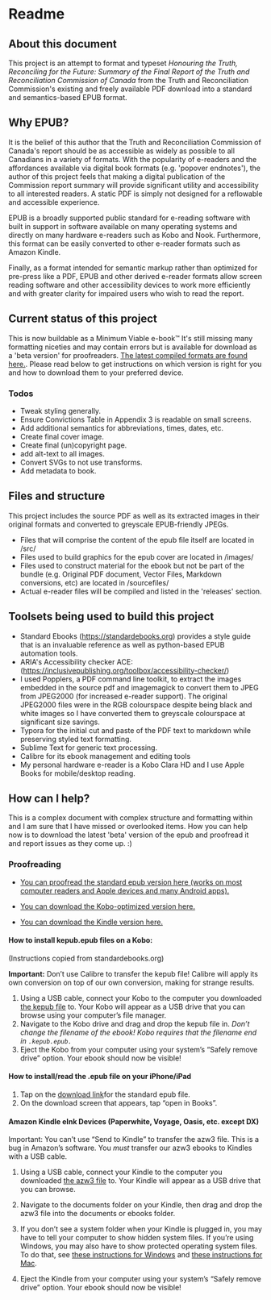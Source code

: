 # Readme

## About this document

This project is an attempt to format and typeset *Honouring the Truth, Reconciling for the Future: Summary of the Final Report of the Truth and Reconciliation Commission of Canada* from the Truth and Reconciliation Commission's existing and freely available PDF download into a standard and semantics-based EPUB format.

## Why EPUB?

It is the belief of this author that the Truth and Reconciliation Commission of Canada's report should be as accessible as widely as possible to all Canadians in a variety of formats. With the popularity of e-readers and the affordances available via digital book formats (e.g. 'popover endnotes'), the author of this project feels that making a digital publication of the Commission report summary will provide significant utility and accessibility to all interested readers. A static PDF is simply not designed for a reflowable and accessible experience.

EPUB is a broadly supported public standard for e-reading software with built in support in software available on many operating systems and directly on many hardware e-readers such as Kobo and Nook. Furthermore, this format can be easily converted to other e-reader formats such as Amazon Kindle.

Finally, as a format intended for semantic markup rather than optimized for pre-press like a PDF, EPUB and other derived e-reader formats allow screen reading software and other accessibility devices to work more efficiently and with greater clarity for impaired users who wish to read the report.

## Current status of this project

This is now buildable as a Minimum Viable e-book™ It's still missing many formatting niceties and may contain errors but is available for download as a 'beta version' for proofreaders. [The latest compiled formats are found here.][latest release]. Please read below to get instructions on which version is right for you and how to download them to your preferred device.

### Todos

* Tweak styling generally.
* Ensure Convictions Table in Appendix 3 is readable on small screens.
* Add additional semantics for abbreviations, times, dates, etc.
* Create final cover image.
* Create final (un)copyright page.
* add alt-text to all images.
* Convert SVGs to not use transforms.
* Add metadata to book.

## Files and structure

This project includes the source PDF as well as its extracted images in their original formats and converted to greyscale EPUB-friendly JPEGs.

* Files that will comprise the content of the epub file itself are located in /src/
* Files used to build graphics for the epub cover are located in /images/
* Files used to construct material for the ebook but not be part of the bundle (e.g. Original PDF document, Vector Files, Markdown conversions, etc) are located in /sourcefiles/
* Actual e-reader files will be compiled and listed in the 'releases' section.

## Toolsets being used to build this project

* Standard Ebooks (https://standardebooks.org) provides a style guide that is an invaluable reference as well as python-based EPUB automation tools.
* ARIA's Accessibility checker ACE: (https://inclusivepublishing.org/toolbox/accessibility-checker/)
* I used Popplers, a PDF command line toolkit, to extract the images embedded in the source pdf and imagemagick to convert them to JPEG from JPEG2000 (for increased e-reader support). The original JPEG2000 files were in the RGB colourspace despite being black and white images so I have converted them to greyscale colourspace at significant size savings.
* Typora for the initial cut and paste of the PDF text to markdown while preserving styled text formatting.
* Sublime Text for generic text processing.
* Calibre for its ebook management and editing tools
* My personal hardware e-reader is a Kobo Clara HD and I use Apple Books for mobile/desktop reading.


## How can I help?

This is a complex document with complex structure and formatting within and I am sure that I have missed or overlooked items. How you can help now is to download the latest 'beta' version of the epub and proofread it and report issues as they come up. :)

### Proofreading

* [You can proofread the standard epub version here (works on most computer readers and Apple devices and many Android apps).][epub download link]

* [You can download the Kobo-optimized version here.][kobo download link]

* [You can download the Kindle version here.][kindle download link]

#### How to install kepub.epub files on a Kobo:

(Instructions copied from standardebooks.org)

**Important:** Don’t use Calibre to transfer the kepub file! Calibre will apply its own conversion on top of our own conversion, making for strange results.

1. Using a USB cable, connect your Kobo to the computer you downloaded [the kepub file][kobo download link] to. Your Kobo will appear as a USB drive that you can browse using your computer’s file manager.
2. Navigate to the Kobo drive and drag and drop the kepub file in. *Don’t change the filename of the ebook! Kobo requires that the filename end in `.kepub.epub.`*
3. Eject the Kobo from your computer using your system’s “Safely remove drive” option. Your ebook should now be visible!

#### How to install/read the .epub file on your iPhone/iPad

1. Tap on the [download link][epub download link]for the standard epub file.
2. On the download screen that appears, tap “open in Books”.

#### Amazon Kindle eInk Devices (Paperwhite, Voyage, Oasis, etc. except DX)

Important: You can’t use “Send to Kindle” to transfer the azw3 file. This is a bug in Amazon’s software. You *must* transfer our azw3 ebooks to Kindles with a USB cable.

1. Using a USB cable, connect your Kindle to the computer you downloaded [the azw3 file][kindle download link] to. Your Kindle will appear as a USB drive that you can browse.

2. Navigate to the documents folder on your Kindle, then drag and drop the azw3 file into the documents or ebooks folder.

3. If you don’t see a system folder when your Kindle is plugged in, you may have to tell your computer to show hidden system files. If you’re using Windows, you may also have to show protected operating system files. To do that, see [these instructions for Windows](https://www.howtogeek.com/howto/windows-vista/show-hidden-files-and-folders-in-windows-vista/) and [these instructions for Mac](https://www.lifewire.com/display-hidden-files-in-os-x-153332).

4. Eject the Kindle from your computer using your system’s “Safely remove drive” option. Your ebook should now be visible!

[latest release]: https://github.com/bwhittakerb/truth-and-reconciliation-commission-of-canada_honouring-the-truth-reconciling-for-the-future/releases/tag/v0.8-beta
[epub download link]: https://github.com/bwhittakerb/truth-and-reconciliation-commission-of-canada_honouring-the-truth-reconciling-for-the-future/releases/download/v0.8-beta/TRC_honouring-the-truth-reconciling-for-the-future.epub
[kobo download link]: https://github.com/bwhittakerb/truth-and-reconciliation-commission-of-canada_honouring-the-truth-reconciling-for-the-future/releases/download/v0.8-beta/TRC_honouring-the-truth-reconciling-for-the-future_kobo.kepub.epub
[kindle download link]: https://github.com/bwhittakerb/truth-and-reconciliation-commission-of-canada_honouring-the-truth-reconciling-for-the-future/releases/download/v0.8-beta/TRC_honouring-the-truth-reconciling-for-the-future_kindle.azw3